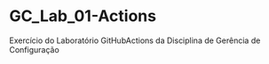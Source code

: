 # GC_Lab_01-Actions
Exercício do Laboratório GitHubActions da Disciplina de Gerência de Configuração  
